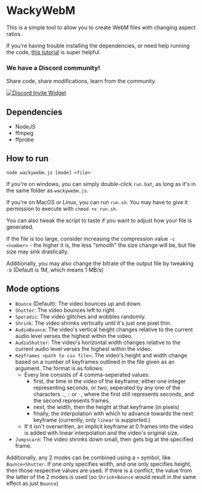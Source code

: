 # WackyWebM

This is a simple tool to allow you to create WebM files with changing aspect ratios.

If you're having trouble installing the dependencies, or need help running the code, [this tutorial](https://www.youtube.com/watch?v=ZjGMjv1Gv94) is super helpful.

### We have a Discord community!

Share code, share modifications, learn from the community.

[![Discord Invite Widget](https://invidget.switchblade.xyz/EdrqJ6AMKF)](https://discord.gg/EdrqJ6AMKF)

## Dependencies

- NodeJS
- ffmpeg
- ffprobe

## How to run

`node wackywebm.js [mode] <file>`

If you're on windows, you can simply double-click `run.bat`, as long as it's in the same folder as `wackywebm.js`.

If you're on MacOS or Linux, you can run `run.sh`. You may have to give it permission to execute with `chmod +x run.sh`.

You can also tweak the script to taste if you want to adjust how your file is generated.

If the file is too large, consider increasing the compression value `-c <number>` - the higher it is, the less "smooth" the size change will be, but file size may sink drastically.

Additionally, you may also change the bitrate of the output file by tweaking `-b` (Default is 1M, which means 1 MB/s)

## Mode options

- `Bounce` (Default): The video bounces up and down.
- `Shutter`: The video bounces left to right.
- `Sporadic`: The video glitches and wobbles randomly.
- `Shrink`: The video shrinks vertically until it's just one pixel thin.
- `AudioBounce`: The video's vertical height changes relative to the current audio level verses the highest within the video.
- `AudioShutter`: The video's horizontal width changes relative to the current audio level verses the highest within the video.
- `Keyframes <path to csv file>`: The video's height and width change based on a number of keyframes outlined in the file given as an argument. The format is as follows:
  - Every line consists of 4 comma-seperated values:
    - first, the time in the video of the keyframe; either one integer representing seconds, or two, seperated by any one of the characters `.`, `:` or `-`, where the first still represents seconds, and the second represents frames.
    - next, the width, then the height at that keyframe (in pixels)
    - finally, the interpolation with which to advance towards the next keyframe (currently, only `linear` is supported.)
  - If it isn't overwritten, an implicit keyframe at 0 frames into the video is added with linear interpolation and the video's original size.
- `Jumpscare`: The video shrinks down small, then gets big at the specified frame.

Additionally, any 2 modes can be combined using a `+` symbol, like `Bounce+Shutter`. If one only specifies width, and one only specifies height, then those respective values are used. If there is a conflict, the value from the latter of the 2 modes is used (so `Shrink+Bounce` would result in the same effect as just `Bounce`)
